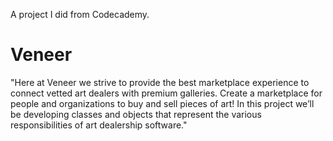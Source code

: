 A project I did from Codecademy.

# Veneer

"Here at Veneer we strive to provide the best marketplace experience to connect vetted art dealers with premium galleries. Create a marketplace for people and organizations to buy and sell pieces of art!  In this project we’ll be developing classes and objects that represent the various responsibilities of art dealership software."
